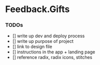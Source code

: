 # Feedback.Gifts

### TODOs
- [] write up dev and deploy process
- [] write up purpose of project
- [] link to design file
- [] instructions in the app + landing page
- [] reference radix, radix icons, stitches
